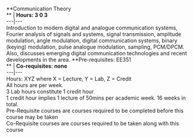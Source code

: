 **Communication Theory  
** | **Hours: 3 0 3**  
---|---  
Introduction to modern digital and analogue communication systems, Fourier analysis of signals and systems, signal transmission, amplitude modulation, angle modulation, digital communication systems, binary (keying) modulation, pulse analogue modulation, sampling, PCM/DPCM. Also, discusses emerging digital communication technologies and recent developments in the area. 
**Pre-requisites: EE351  
** | **Co-requisites: none**  
---|---  
Hours: XYZ where X = Lecture, Y = Lab, Z = Credit  
All hours are per week.  
3 Lab hours constitute 1 credit hour  
1 credit hour implies 1 lecture of 50mins per academic week. 16 weeks in total.  
Pre-Requisite courses are courses required to be completed before this course may be taken  
Co-Requisite courses are courses required to be taken along with this course
